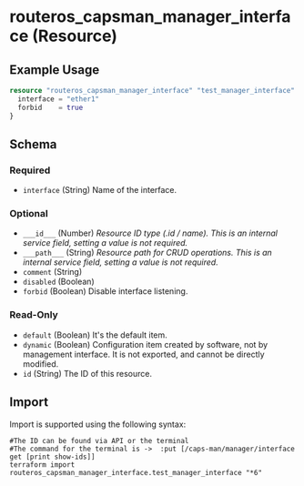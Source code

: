 # routeros_capsman_manager_interface (Resource)


## Example Usage
```terraform
resource "routeros_capsman_manager_interface" "test_manager_interface" {
  interface = "ether1"
  forbid    = true
}
```

<!-- schema generated by tfplugindocs -->
## Schema

### Required

- `interface` (String) Name of the interface.

### Optional

- `___id___` (Number) <em>Resource ID type (.id / name). This is an internal service field, setting a value is not required.</em>
- `___path___` (String) <em>Resource path for CRUD operations. This is an internal service field, setting a value is not required.</em>
- `comment` (String)
- `disabled` (Boolean)
- `forbid` (Boolean) Disable interface listening.

### Read-Only

- `default` (Boolean) It's the default item.
- `dynamic` (Boolean) Configuration item created by software, not by management interface. It is not exported, and cannot be directly modified.
- `id` (String) The ID of this resource.

## Import
Import is supported using the following syntax:
```shell
#The ID can be found via API or the terminal
#The command for the terminal is ->  :put [/caps-man/manager/interface get [print show-ids]]
terraform import routeros_capsman_manager_interface.test_manager_interface "*6"
```

